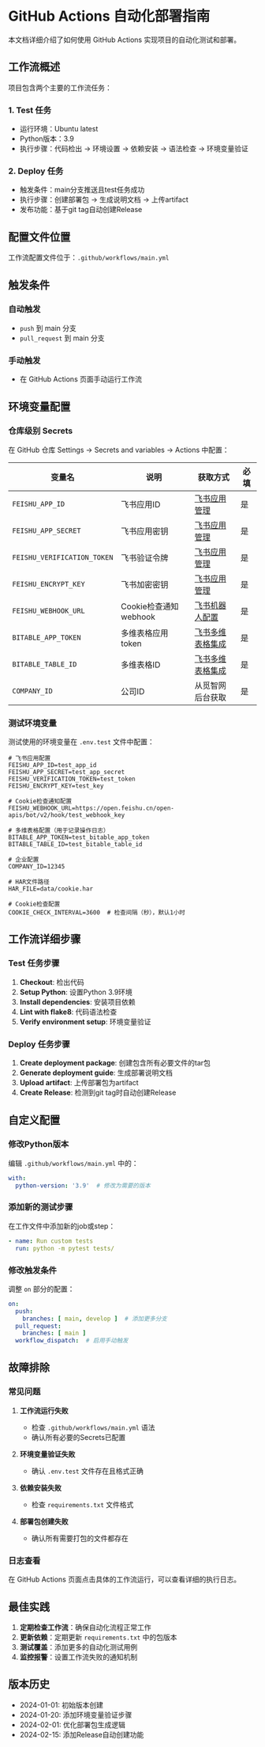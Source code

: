 # GitHub Actions 自动化部署指南

本文档详细介绍了如何使用 GitHub Actions 实现项目的自动化测试和部署。

## 工作流概述

项目包含两个主要的工作流任务：

### 1. Test 任务
- 运行环境：Ubuntu latest
- Python版本：3.9
- 执行步骤：代码检出 → 环境设置 → 依赖安装 → 语法检查 → 环境变量验证

### 2. Deploy 任务
- 触发条件：main分支推送且test任务成功
- 执行步骤：创建部署包 → 生成说明文档 → 上传artifact
- 发布功能：基于git tag自动创建Release

## 配置文件位置

工作流配置文件位于：`.github/workflows/main.yml`

## 触发条件

### 自动触发
- `push` 到 main 分支
- `pull_request` 到 main 分支

### 手动触发
- 在 GitHub Actions 页面手动运行工作流

## 环境变量配置

### 仓库级别 Secrets
在 GitHub 仓库 Settings → Secrets and variables → Actions 中配置：

| 变量名 | 说明 | 获取方式 | 必填 |
|--------|------|----------|------|
| `FEISHU_APP_ID` | 飞书应用ID | [飞书应用管理](https://open.feishu.cn/app) | 是 |
| `FEISHU_APP_SECRET` | 飞书应用密钥 | [飞书应用管理](https://open.feishu.cn/app) | 是 |
| `FEISHU_VERIFICATION_TOKEN` | 飞书验证令牌 | [飞书应用管理](https://open.feishu.cn/app) | 是 |
| `FEISHU_ENCRYPT_KEY` | 飞书加密密钥 | [飞书应用管理](https://open.feishu.cn/app) | 是 |
| `FEISHU_WEBHOOK_URL` | Cookie检查通知webhook | [飞书机器人配置](https://open.feishu.cn/document/client-docs/bot-v3/add-custom-bot) | 是 |
| `BITABLE_APP_TOKEN` | 多维表格应用token | [飞书多维表格集成](https://open.feishu.cn/document/server-docs/docs/bitable-v1/notification) | 是 |
| `BITABLE_TABLE_ID` | 多维表格ID | [飞书多维表格集成](https://open.feishu.cn/document/server-docs/docs/bitable-v1/notification) | 是 |
| `COMPANY_ID` | 公司ID | 从觅智网后台获取 | 是 |

### 测试环境变量
测试使用的环境变量在 `.env.test` 文件中配置：
```env
# 飞书应用配置
FEISHU_APP_ID=test_app_id
FEISHU_APP_SECRET=test_app_secret
FEISHU_VERIFICATION_TOKEN=test_token
FEISHU_ENCRYPT_KEY=test_key

# Cookie检查通知配置
FEISHU_WEBHOOK_URL=https://open.feishu.cn/open-apis/bot/v2/hook/test_webhook_key

# 多维表格配置（用于记录操作日志）
BITABLE_APP_TOKEN=test_bitable_app_token
BITABLE_TABLE_ID=test_bitable_table_id

# 企业配置
COMPANY_ID=12345

# HAR文件路径
HAR_FILE=data/cookie.har

# Cookie检查配置
COOKIE_CHECK_INTERVAL=3600  # 检查间隔（秒），默认1小时
```

## 工作流详细步骤

### Test 任务步骤
1. **Checkout**: 检出代码
2. **Setup Python**: 设置Python 3.9环境
3. **Install dependencies**: 安装项目依赖
4. **Lint with flake8**: 代码语法检查
5. **Verify environment setup**: 环境变量验证

### Deploy 任务步骤
1. **Create deployment package**: 创建包含所有必要文件的tar包
2. **Generate deployment guide**: 生成部署说明文档
3. **Upload artifact**: 上传部署包为artifact
4. **Create Release**: 检测到git tag时自动创建Release

## 自定义配置

### 修改Python版本
编辑 `.github/workflows/main.yml` 中的：
```yaml
with:
  python-version: '3.9'  # 修改为需要的版本
```

### 添加新的测试步骤
在工作文件中添加新的job或step：
```yaml
- name: Run custom tests
  run: python -m pytest tests/
```

### 修改触发条件
调整 `on` 部分的配置：
```yaml
on:
  push:
    branches: [ main, develop ]  # 添加更多分支
  pull_request:
    branches: [ main ]
  workflow_dispatch:  # 启用手动触发
```

## 故障排除

### 常见问题

1. **工作流运行失败**
   - 检查 `.github/workflows/main.yml` 语法
   - 确认所有必要的Secrets已配置

2. **环境变量验证失败**
   - 确认 `.env.test` 文件存在且格式正确

3. **依赖安装失败**
   - 检查 `requirements.txt` 文件格式

4. **部署包创建失败**
   - 确认所有需要打包的文件都存在

### 日志查看
在 GitHub Actions 页面点击具体的工作流运行，可以查看详细的执行日志。

## 最佳实践

1. **定期检查工作流**：确保自动化流程正常工作
2. **更新依赖**：定期更新 `requirements.txt` 中的包版本
3. **测试覆盖**：添加更多的自动化测试用例
4. **监控报警**：设置工作流失败的通知机制

## 版本历史

- 2024-01-01: 初始版本创建
- 2024-01-20: 添加环境变量验证步骤
- 2024-02-01: 优化部署包生成逻辑
- 2024-02-15: 添加Release自动创建功能